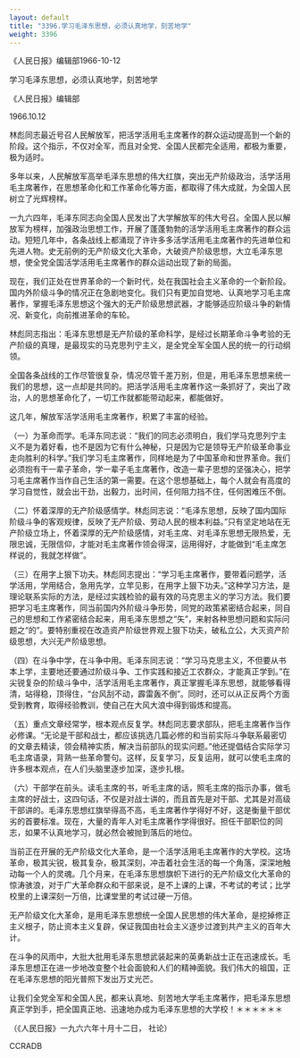 ```yaml
---
layout: default
title: "3396.学习毛泽东思想，必须认真地学，刻苦地学"
weight: 3396
---
```


《人民日报》编辑部1966-10-12

学习毛泽东思想，必须认真地学，刻苦地学

《人民日报》编辑部

1966.10.12

林彪同志最近号召人民解放军，把活学活用毛主席著作的群众运动提高到一个新的阶段。这个指示，不仅对全军，而且对全党、全国人民都完全适用，都极为重要，极为适时。

多年以来，人民解放军高举毛泽东思想的伟大红旗，突出无产阶级政治，活学活用毛主席著作，在思想革命化和工作革命化等方面，都取得了伟大成就，为全国人民树立了光辉榜样。

一九六四年，毛泽东同志向全国人民发出了大学解放军的伟大号召。全国人民以解放军为榜样，加强政治思想工作，开展了蓬蓬勃勃的活学活用毛主席著作的群众运动。短短几年中，各条战线上都涌现了许许多多活学活用毛主席著作的先进单位和先进人物。史无前例的无产阶级文化大革命，大破资产阶级思想，大立毛泽东思想，使全党全国活学活用毛主席著作的群众运动出现了新的局面。

现在，我们正处在世界革命的一个新时代，处在我国社会主义革命的一个新阶段。国内外阶级斗争的情况正在急剧地变化。我们只有更加自觉地、认真地学习毛主席著作，掌握毛泽东思想这个强大的无产阶级思想武器，才能够适应阶级斗争的新情况、新变化，向前推进革命的车轮。

林彪同志指出：毛泽东思想是无产阶级的革命科学，是经过长期革命斗争考验的无产阶级的真理，是最现实的马克思列宁主义，是全党全军全国人民的统一的行动纲领。

全国各条战线的工作尽管很复杂，情况尽管千差万别，但是，用毛泽东思想来统一我们的思想，这一点却是共同的。把活学活用毛主席著作这一条抓好了，突出了政治，人的思想革命化了，一切工作就都能带动起来，都能做好。

这几年，解放军活学活用毛主席著作，积累了丰富的经验。

（一）为革命而学。毛泽东同志说：“我们的同志必须明白，我们学马克思列宁主义不是为着好看，也不是因为它有什么神秘，只是因为它是领导无产阶级革命事业走向胜利的科学。”我们学习毛主席著作，同样地是为了中国革命和世界革命。我们必须抱有干一辈子革命，学一辈子毛主席著作，改造一辈子思想的坚强决心，把学习毛主席著作当作自己生活的第一需要。在这个思想基础上，每个人就会有高度的学习自觉性，就会出干劲，出毅力，出时间，任何阻力挡不住，任何困难压不倒。

（二）怀着深厚的无产阶级感情学。林彪同志说：“毛泽东思想，反映了国内国际阶级斗争的客观规律，反映了无产阶级、劳动人民的根本利益。”只有坚定地站在无产阶级立场上，怀着深厚的无产阶级感情，对毛主席、对毛泽东思想无限热爱，无限忠诚，无限信仰，才能对毛主席著作领会得深，运用得好，才能做到“毛主席怎样说的，我就怎样做”。

（三）在用字上狠下功夫。林彪同志提出：“学习毛主席著作，要带着问题学，活学活用，学用结合，急用先学，立竿见影，在用字上狠下功夫。”这种学习方法，是理论联系实际的方法，是经过实践检验的最有效的马克思主义的学习方法。我们要把学习毛主席著作，同当前国内外阶级斗争形势，同党的政策紧密结合起来，同自己的思想和工作紧密结合起来，用毛泽东思想之“矢”，来射各种思想问题和实际问题之“的”。要特别重视在改造资产阶级世界观上狠下功夫，破私立公，大灭资产阶级思想，大兴无产阶级思想。

（四）在斗争中学，在斗争中用。毛泽东同志说：“学习马克思主义，不但要从书本上学，主要地还要通过阶级斗争、工作实践和接近工农群众，才能真正学到。”在尖锐复杂的阶级斗争中，活学活用毛主席著作，真正掌握毛泽东思想，就能够看得清，站得稳，顶得住，“台风刮不动，霹雷轰不倒”。同时，还可以从正反两个方面受到教育，取得经验教训，使自己在大风大浪中得到锻炼和提高。

（五）重点文章经常学，根本观点反复学。林彪同志要求部队，把毛主席著作当作必修课。“无论是干部和战士，都应该挑选几篇必修的和当前实际斗争联系最密切的文章去精读，领会精神实质，解决当前部队的现实问题。”他还提倡结合实际学习毛主席语录，背熟一些革命警句。这样，反复学习，反复运用，就可以使毛主席的许多根本观点，在人们头脑里逐步加深，逐步扎根。

（六）干部学在前头。读毛主席的书，听毛主席的话，照毛主席的指示办事，做毛主席的好战士，这四句话，不仅是对战士讲的，而且首先是对干部、尤其是对高级干部讲的。毛泽东思想红旗举得高不高，毛主席著作学得好不好，这是衡量干部优劣的首要标准。现在，大量的青年人对毛主席著作学得很好。担任干部职位的同志，如果不认真地学习，就必然会被抛到落后的地位。

当前正在开展的无产阶级文化大革命，是一个活学活用毛主席著作的大学校。这场革命，极其尖锐，极其复杂，极其深刻，冲击着社会生活的每一个角落，深深地触动每一个人的灵魂。几个月来，在毛泽东思想旗帜下进行的无产阶级文化大革命的惊涛骇浪，对于广大革命群众和干部来说，是不上课的上课，不考试的考试；比学校里的上课深刻一万倍，比课堂里的考试过硬一万倍。

无产阶级文化大革命，是用毛泽东思想统一全国人民思想的伟大革命，是挖掉修正主义根子，防止资本主义复辟，保证我国由社会主义逐步过渡到共产主义的百年大计。

在斗争的风雨中，大批大批用毛泽东思想武装起来的英勇新战士正在迅速成长。毛泽东思想正在进一步地改变整个社会面貌和人们的精神面貌。我们伟大的祖国，正在毛泽东思想的阳光普照下发出万丈光芒。

让我们全党全军和全国人民，都来认真地、刻苦地大学毛主席著作，把毛泽东思想真正学到手，把全国真正地、迅速地办成为毛泽东思想的大学校！＊＊＊＊＊＊

（《人民日报》一九六六年十月十二日， 社论）

CCRADB

